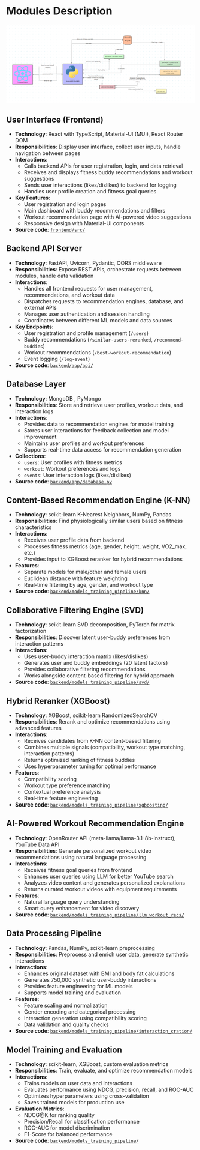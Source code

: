 
# Modules Description

![design](images/design.png)

## User Interface (Frontend)

- **Technology**: React with TypeScript, Material-UI (MUI), React Router DOM
- **Responsibilities**: Display user interface, collect user inputs, handle navigation between pages
- **Interactions**: 
  - Calls backend APIs for user registration, login, and data retrieval
  - Receives and displays fitness buddy recommendations and workout suggestions
  - Sends user interactions (likes/dislikes) to backend for logging
  - Handles user profile creation and fitness goal queries
- **Key Features**: 
  - User registration and login pages
  - Main dashboard with buddy recommendations and filters
  - Workout recommendation page with AI-powered video suggestions
  - Responsive design with Material-UI components
- **Source code**: [`frontend/src/`](./frontend/src/)

## Backend API Server

- **Technology**: FastAPI, Uvicorn, Pydantic, CORS middleware
- **Responsibilities**: Expose REST APIs, orchestrate requests between modules, handle data validation
- **Interactions**: 
  - Handles all frontend requests for user management, recommendations, and workout data
  - Dispatches requests to recommendation engines, database, and external APIs
  - Manages user authentication and session handling
  - Coordinates between different ML models and data sources
- **Key Endpoints**: 
  - User registration and profile management (`/users`)
  - Buddy recommendations (`/similar-users-reranked`, `/recommend-buddies`)
  - Workout recommendations (`/best-workout-recommendation`)
  - Event logging (`/log-event`)
- **Source code**: [`backend/app/api/`](./backend/app/)

## Database Layer

- **Technology**: MongoDB , PyMongo
- **Responsibilities**: Store and retrieve user profiles, workout data, and interaction logs
- **Interactions**: 
  - Provides data to recommendation engines for model training
  - Stores user interactions for feedback collection and model improvement
  - Maintains user profiles and workout preferences
  - Supports real-time data access for recommendation generation
- **Collections**: 
  - `users`: User profiles with fitness metrics
  - `workout`: Workout preferences and logs
  - `events`: User interaction logs (likes/dislikes)
- **Source code**: [`backend/app/database.py`](./backend/app/database.py)

## Content-Based Recommendation Engine (K-NN)

- **Technology**: scikit-learn K-Nearest Neighbors, NumPy, Pandas
- **Responsibilities**: Find physiologically similar users based on fitness characteristics
- **Interactions**: 
  - Receives user profile data from backend
  - Processes fitness metrics (age, gender, height, weight, VO2_max, etc.)
  - Provides input to XGBoost reranker for hybrid recommendations
- **Features**: 
  - Separate models for male/other and female users
  - Euclidean distance with feature weighting
  - Real-time filtering by age, gender, and workout type
- **Source code**: [`backend/models_training_pipeline/knn/`](./backend/models_training_pipeline/knn/)

## Collaborative Filtering Engine (SVD)

- **Technology**: scikit-learn SVD decomposition, PyTorch for matrix factorization
- **Responsibilities**: Discover latent user-buddy preferences from interaction patterns
- **Interactions**: 
  - Uses user-buddy interaction matrix (likes/dislikes)
  - Generates user and buddy embeddings (20 latent factors)
  - Provides collaborative filtering recommendations
  - Works alongside content-based filtering for hybrid approach
- **Source code**: [`backend/models_training_pipeline/svd/`](./backend/models_training_pipeline/svd/)

## Hybrid Reranker (XGBoost)

- **Technology**: XGBoost, scikit-learn RandomizedSearchCV
- **Responsibilities**: Rerank and optimize recommendations using advanced features
- **Interactions**: 
  - Receives candidates from K-NN content-based filtering
  - Combines multiple signals (compatibility, workout type matching, interaction patterns)
  - Returns optimized ranking of fitness buddies
  - Uses hyperparameter tuning for optimal performance
- **Features**: 
  - Compatibility scoring
  - Workout type preference matching
  - Contextual preference analysis
  - Real-time feature engineering
- **Source code**: [`backend/models_training_pipeline/xgboosting/`](./backend/models_training_pipeline/xgboosting/)

## AI-Powered Workout Recommendation Engine

- **Technology**: OpenRouter API (meta-llama/llama-3.1-8b-instruct), YouTube Data API 
- **Responsibilities**: Generate personalized workout video recommendations using natural language processing
- **Interactions**: 
  - Receives fitness goal queries from frontend
  - Enhances user queries using LLM for better YouTube search
  - Analyzes video content and generates personalized explanations
  - Returns curated workout videos with equipment requirements
- **Features**: 
  - Natural language query understanding
  - Smart query enhancement for video discovery
- **Source code**: [`backend/models_training_pipeline/llm_workout_recs/`](./backend/models_training_pipeline/llm_workout_recs/)

## Data Processing Pipeline

- **Technology**: Pandas, NumPy, scikit-learn preprocessing
- **Responsibilities**: Preprocess and enrich user data, generate synthetic interactions
- **Interactions**: 
  - Enhances original dataset with BMI and body fat calculations
  - Generates 750,000 synthetic user-buddy interactions
  - Provides feature engineering for ML models
  - Supports model training and evaluation
- **Features**: 
  - Feature scaling and normalization
  - Gender encoding and categorical processing
  - Interaction generation using compatibility scoring
  - Data validation and quality checks
- **Source code**: [`backend/models_training_pipeline/interaction_cration/`](./backend/models_training_pipeline/interaction_cration/)

## Model Training and Evaluation

- **Technology**: scikit-learn, XGBoost, custom evaluation metrics
- **Responsibilities**: Train, evaluate, and optimize recommendation models
- **Interactions**: 
  - Trains models on user data and interactions
  - Evaluates performance using NDCG, precision, recall, and ROC-AUC
  - Optimizes hyperparameters using cross-validation
  - Saves trained models for production use
- **Evaluation Metrics**: 
  - NDCG@K for ranking quality
  - Precision/Recall for classification performance
  - ROC-AUC for model discrimination
  - F1-Score for balanced performance
- **Source code**: [`backend/models_training_pipeline/`](./backend/models_training_pipeline/)
